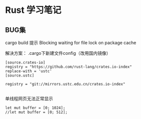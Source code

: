 # Rust 学习笔记 


## BUG集

cargo build 提示 Blocking waiting for file lock on package cache

解决方案：
.cargo下新建文件config（改用国内镜像）

```
[source.crates-io]
registry = "https://github.com/rust-lang/crates.io-index"
replace-with = 'ustc'
[source.ustc]

registry = "git://mirrors.ustc.edu.cn/crates.io-index"
```
## 
单线程网页无法正常显示

```
let mut buffer = [0; 1024];
//let mut buffer = [0; 512];
```

